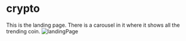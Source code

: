 # crypto
This is the landing page. There is a carousel in it where it shows all the trending coin.
![landingPage](https://user-images.githubusercontent.com/101665844/208250445-7b6b1846-6076-4b6e-8be0-9095c721c7fe.PNG)

